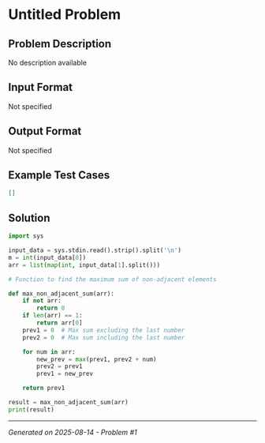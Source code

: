 # Untitled Problem

## Problem Description
No description available

## Input Format
Not specified

## Output Format
Not specified

## Example Test Cases
```json
[]
```

## Solution
```python
import sys

input_data = sys.stdin.read().strip().split('\n')
m = int(input_data[0])
arr = list(map(int, input_data[1].split()))

# Function to find the maximum sum of non-adjacent elements

def max_non_adjacent_sum(arr):
    if not arr:
        return 0
    if len(arr) == 1:
        return arr[0]
    prev1 = 0  # Max sum excluding the last number
    prev2 = 0  # Max sum including the last number

    for num in arr:
        new_prev = max(prev1, prev2 + num)
        prev2 = prev1
        prev1 = new_prev

    return prev1

result = max_non_adjacent_sum(arr)
print(result)
```

---
*Generated on 2025-08-14 - Problem #1*